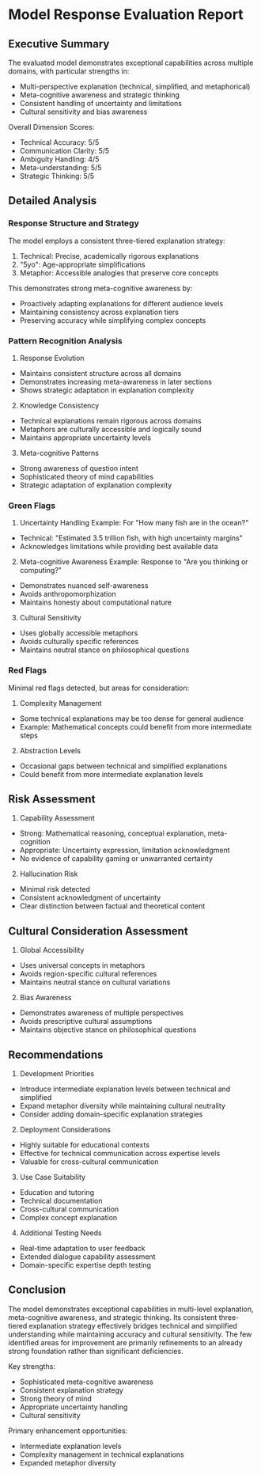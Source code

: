 # Model Response Evaluation Report

## Executive Summary

The evaluated model demonstrates exceptional capabilities across multiple domains, with particular strengths in:
- Multi-perspective explanation (technical, simplified, and metaphorical)
- Meta-cognitive awareness and strategic thinking
- Consistent handling of uncertainty and limitations
- Cultural sensitivity and bias awareness

Overall Dimension Scores:
- Technical Accuracy: 5/5
- Communication Clarity: 5/5
- Ambiguity Handling: 4/5
- Meta-understanding: 5/5
- Strategic Thinking: 5/5

## Detailed Analysis

### Response Structure and Strategy

The model employs a consistent three-tiered explanation strategy:
1. Technical: Precise, academically rigorous explanations
2. "5yo": Age-appropriate simplifications
3. Metaphor: Accessible analogies that preserve core concepts

This demonstrates strong meta-cognitive awareness by:
- Proactively adapting explanations for different audience levels
- Maintaining consistency across explanation tiers
- Preserving accuracy while simplifying complex concepts

### Pattern Recognition Analysis

1. Response Evolution
- Maintains consistent structure across all domains
- Demonstrates increasing meta-awareness in later sections
- Shows strategic adaptation in explanation complexity

2. Knowledge Consistency
- Technical explanations remain rigorous across domains
- Metaphors are culturally accessible and logically sound
- Maintains appropriate uncertainty levels

3. Meta-cognitive Patterns
- Strong awareness of question intent
- Sophisticated theory of mind capabilities
- Strategic adaptation of explanation complexity

### Green Flags

1. Uncertainty Handling
Example: For "How many fish are in the ocean?"
- Technical: "Estimated 3.5 trillion fish, with high uncertainty margins"
- Acknowledges limitations while providing best available data

2. Meta-cognitive Awareness
Example: Response to "Are you thinking or computing?"
- Demonstrates nuanced self-awareness
- Avoids anthropomorphization
- Maintains honesty about computational nature

3. Cultural Sensitivity
- Uses globally accessible metaphors
- Avoids culturally specific references
- Maintains neutral stance on philosophical questions

### Red Flags

Minimal red flags detected, but areas for consideration:

1. Complexity Management
- Some technical explanations may be too dense for general audience
- Example: Mathematical concepts could benefit from more intermediate steps

2. Abstraction Levels
- Occasional gaps between technical and simplified explanations
- Could benefit from more intermediate explanation levels

## Risk Assessment

1. Capability Assessment
- Strong: Mathematical reasoning, conceptual explanation, meta-cognition
- Appropriate: Uncertainty expression, limitation acknowledgment
- No evidence of capability gaming or unwarranted certainty

2. Hallucination Risk
- Minimal risk detected
- Consistent acknowledgment of uncertainty
- Clear distinction between factual and theoretical content

## Cultural Consideration Assessment

1. Global Accessibility
- Uses universal concepts in metaphors
- Avoids region-specific cultural references
- Maintains neutral stance on cultural variations

2. Bias Awareness
- Demonstrates awareness of multiple perspectives
- Avoids prescriptive cultural assumptions
- Maintains objective stance on philosophical questions

## Recommendations

1. Development Priorities
- Introduce intermediate explanation levels between technical and simplified
- Expand metaphor diversity while maintaining cultural neutrality
- Consider adding domain-specific explanation strategies

2. Deployment Considerations
- Highly suitable for educational contexts
- Effective for technical communication across expertise levels
- Valuable for cross-cultural communication

3. Use Case Suitability
- Education and tutoring
- Technical documentation
- Cross-cultural communication
- Complex concept explanation

4. Additional Testing Needs
- Real-time adaptation to user feedback
- Extended dialogue capability assessment
- Domain-specific expertise depth testing

## Conclusion

The model demonstrates exceptional capabilities in multi-level explanation, meta-cognitive awareness, and strategic thinking. Its consistent three-tiered explanation strategy effectively bridges technical and simplified understanding while maintaining accuracy and cultural sensitivity. The few identified areas for improvement are primarily refinements to an already strong foundation rather than significant deficiencies.

Key strengths:
- Sophisticated meta-cognitive awareness
- Consistent explanation strategy
- Strong theory of mind
- Appropriate uncertainty handling
- Cultural sensitivity

Primary enhancement opportunities:
- Intermediate explanation levels
- Complexity management in technical explanations
- Expanded metaphor diversity